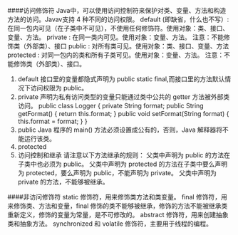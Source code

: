 ####访问修饰符
Java中，可以使用访问控制符来保护对类、变量、方法和构造方法的访问。Javav支持 4 种不同的访问权限。
default (即缺省，什么也不写）: 在同一包内可见（在子类中不可见），不使用任何修饰符。使用对象：类、接口、变量、方法。
private : 在同一类内可见。使用对象：变量、方法。 注意：不能修饰类（外部类）、接口
public : 对所有类可见。使用对象：类、接口、变量、方法
protected : 对同一包内的类和所有子类可见。使用对象：变量、方法。 注意：不能修饰类（外部类）、接口。
1. default
接口里的变量都隐式声明为 public static final,而接口里的方法默认情况下访问权限为 public。
2. private
声明为私有访问类型的变量只能通过类中公共的 getter 方法被外部类访问。
public class Logger {
   private String format;
   public String getFormat() {
      return this.format;
   }
   public void setFormat(String format) {
      this.format = format;
   }
}
3. public
Java 程序的 main() 方法必须设置成公有的，否则，Java 解释器将不能运行该类。
4. protected
5. 访问控制和继承
请注意以下方法继承的规则：
父类中声明为 public 的方法在子类中也必须为 public。
父类中声明为 protected 的方法在子类中要么声明为 protected，要么声明为 public，不能声明为 private。
父类中声明为 private 的方法，不能够被继承。

####非访问修饰符
static 修饰符，用来修饰类方法和类变量。
final 修饰符，用来修饰类、方法和变量，final 修饰的类不能够被继承，修饰的方法不能被继承类重新定义，修饰的变量为常量，是不可修改的。
abstract 修饰符，用来创建抽象类和抽象方法。
synchronized 和 volatile 修饰符，主要用于线程的编程。


